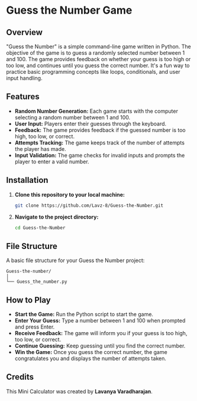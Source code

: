 # Guess the Number Game
## Overview
"Guess the Number" is a simple command-line game written in Python. The objective of the game is to guess a randomly selected number between 1 and 100. The game provides feedback on whether your guess is too high or too low, and continues until you guess the correct number. It's a fun way to practice basic programming concepts like loops, conditionals, and user input handling.

## Features
- **Random Number Generation:** Each game starts with the computer selecting a random number between 1 and 100.
- **User Input:** Players enter their guesses through the keyboard.
- **Feedback:** The game provides feedback if the guessed number is too high, too low, or correct.
- **Attempts Tracking:** The game keeps track of the number of attempts the player has made.
- **Input Validation:** The game checks for invalid inputs and prompts the player to enter a valid number.

## Installation

1. **Clone this repository to your local machine:**
   
   ```bash
   git clone https://github.com/Lavz-8/Guess-the-Number.git
   ```
2. **Navigate to the project directory:**

    ```bash
    cd Guess-the-Number
    ```
    
## File Structure

A basic file structure for your Guess the Number project:

```
Guess-the-number/
│
└── Guess_the_number.py
```

## How to Play
- **Start the Game:** Run the Python script to start the game.
- **Enter Your Guess:** Type a number between 1 and 100 when prompted and press Enter.
- **Receive Feedback:** The game will inform you if your guess is too high, too low, or correct.
- **Continue Guessing:** Keep guessing until you find the correct number.
- **Win the Game:** Once you guess the correct number, the game congratulates you and displays the number of attempts taken.

## Credits
This Mini Calculator was created by **Lavanya Varadharajan**.

